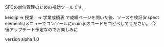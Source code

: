 SFCの単位管理のための補助ツールです。

keio.jp => 授業　=> 学業成績表 で成績ページを開いた後、ソースを検証(inspect elements)メニューでコンソールにmain.jsのコードをコピペしてください。
今後アップデート予定なのでお楽しみに

version alpha 1.0